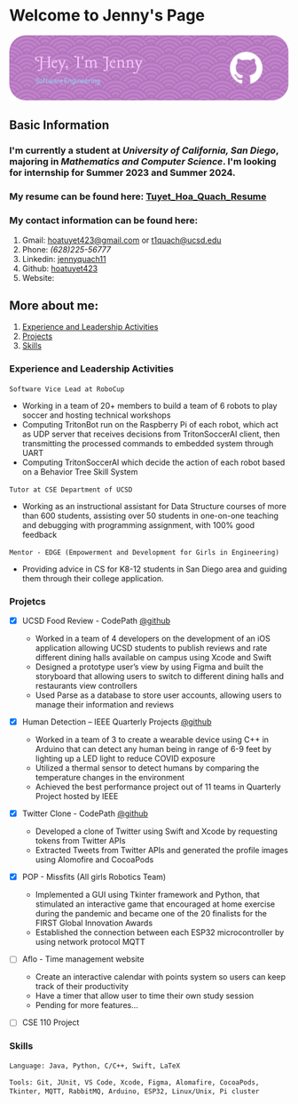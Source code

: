 # Welcome to Jenny's Page

![header](images/github-header-image.png)

## Basic Information

### I'm currently a student at *University of California, San Diego*, majoring in *Mathematics and Computer Science*. I'm looking for **internship** for Summer 2023 and Summer 2024.

### My **resume** can be found here: [Tuyet_Hoa_Quach_Resume](/images/Tuyet_Hoa_Quach_Resume.pdf)

### My **contact information** can be found here:

1. Gmail: hoatuyet423@gmail.com or t1quach@ucsd.edu
2. Phone: *(628)225-56777*
3. Linkedin: [jennyquach11](https://www.linkedin.com/in/jennyquach11/)
4. Github: [hoatuyet423](https://github.com/hoatuyet423)
5. Website: 


## More about me:
1. [Experience and Leadership Activities](#experience-and-leadership-activities)
2. [Projects](#projetcs)
3. [Skills](#skills)

### Experience and Leadership Activities

`Software Vice Lead at RoboCup`
- Working in a team of 20+ members to build a team of 6 robots to play soccer and hosting technical workshops
- Computing TritonBot run on the Raspberry Pi of each robot, which act as UDP server that receives decisions
from TritonSoccerAI client, then transmitting the processed commands to embedded system through UART
- Computing TritonSoccerAI which decide the action of each robot based on a Behavior Tree Skill System

`Tutor at CSE Department of UCSD`
- Working as an instructional assistant for Data Structure courses of more than 600 students, assisting over 50
students in one-on-one teaching and debugging with programming assignment, with 100% good feedback

`Mentor - EDGE (Empowerment and Development for Girls in Engineering)`
- Providing advice in CS for K8-12 students in San Diego area and guiding them through their college application.


### Projetcs
- [X] UCSD Food Review - CodePath [@github](https://github.com/UCSDFoodReview/UCSDFoodReview.git)
    - Worked in a team of 4 developers on the development of an iOS application allowing UCSD students to publish reviews and rate different dining halls available on campus using Xcode and Swift
    - Designed a prototype user’s view by using Figma and built the storyboard that allowing users to switch to different dining halls and restaurants view controllers
    - Used Parse as a database to store user accounts, allowing users to manage their information and reviews

- [X] Human Detection – IEEE Quarterly Projects [@github](https://github.com/mickjeon/human_detection_code.git)
    - Worked in a team of 3 to create a wearable device using C++ in Arduino that can detect any human being in range of 6-9 feet by lighting up a LED light to reduce COVID exposure
    - Utilized a thermal sensor to detect humans by comparing the temperature changes in the environment
    - Achieved the best performance project out of 11 teams in Quarterly Project hosted by IEEE

- [X] Twitter Clone - CodePath [@github](https://github.com/hoatuyet423/TwitterClone.git)
    - Developed a clone of Twitter using Swift and Xcode by requesting tokens from Twitter APIs
    - Extracted Tweets from Twitter APIs and generated the profile images using Alomofire and CocoaPods

- [X] POP - Missfits (All girls Robotics Team)
    - Implemented a GUI using Tkinter framework and Python, that stimulated an interactive game that encouraged at home exercise during the pandemic and became one of the 20 finalists for the FIRST Global Innovation Awards
    - Established the connection between each ESP32 microcontroller by using network protocol MQTT

- [ ] Aflo - Time management website
    - Create an interactive calendar with points system so users can keep track of their productivity
    - Have a timer that allow user to time their own study session
    - Pending for more features...

- [ ] CSE 110 Project




### Skills
```
Language: Java, Python, C/C++, Swift, LaTeX
```
```
Tools: Git, JUnit, VS Code, Xcode, Figma, Alomafire, CocoaPods, Tkinter, MQTT, RabbitMQ, Arduino, ESP32, Linux/Unix, Pi cluster
```


